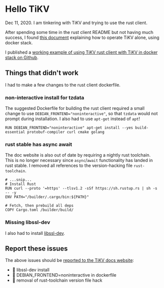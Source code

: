 # Hello TiKV

Dec 11, 2020. I am tinkering with TiKV and trying to use the rust client.

After spending some time in the rust client README but not having much success, I found [this document](https://tikv.org/docs/4.0/tasks/try/docker-stack/) explaining how to operate TiKV alone, using docker stack.

I published a [working example of using TiKV rust client with TiKV in docker stack on Github](https://github.com/Terkwood/hello-tikv-rust).

## Things that didn't work

I had to make a few changes to the rust client dockerfile.

### non-interactive install for tzdata

The suggested Dockerfile for building the rust client required a small change to use `DEBIAN_FRONTEND="noninteractive"`, so that `tzdata` would not prompt during installation. I also had to use `apt-get` instead of `apt`!

```text
RUN DEBIAN_FRONTEND="noninteractive" apt-get install --yes build-essential protobuf-compiler curl cmake golang
```

### rust stable has async await

The doc website is also out of date by requiring a nightly rust toolchain. This is no longer necessary since `async`/`await` functionality has landed in rust stable. I removed all references to the version-hacking file `rust-toolchain`.

```text
# ...snip...
# Install Rust
RUN curl --proto '=https' --tlsv1.2 -sSf https://sh.rustup.rs | sh -s -- -y
ENV PATH="/builder/.cargo/bin:${PATH}"

# Fetch, then prebuild all deps
COPY Cargo.toml /builder/build/
```

### Missing libssl-dev

I also had to install [libssl-dev](https://github.com/sfackler/rust-openssl/issues/763#issuecomment-339269157).

## Report these issues

The above issues should be [reported to the TiKV docs website](https://github.com/tikv/website):

- 🍔 libssl-dev install
- 🍟 DEBIAN_FRONTEND=noninteractive in dockerfile
- 🌻 removal of rust-toolchain version file hack
